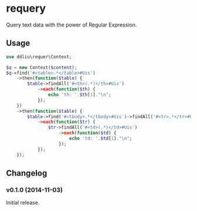 # requery

Query text data with the power of Regular Expression.

## Usage

```php
use ddliu\requer\Context;

$q = new Context($content);
$q->find('#<table>.*</table>#Uis')
    ->then(function($table) {
        $table->findAll('#<th>(.*)</th>#Uis')
            ->each(function($th) {
                echo 'th: '.$th[1]."\n";
            });
    })
    ->then(function($table) {
        $table->find('#<tbody>.*</tbody>#Uis')->findAll('#<tr>.*</tr>#Uis')
            ->each(function($tr) {
                $tr->findAll('#<td>(.*)</td>#Uis')
                    ->each(function($td) {
                        echo 'td: '.$td[1]."\n";
                    });
            });
    });
```

## Changelog

### v0.1.0 (2014-11-03) 

Initial release.